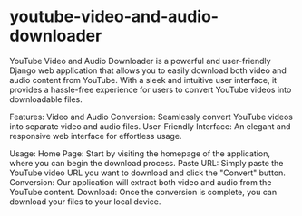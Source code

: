 # youtube-video-and-audio-downloader
YouTube Video and Audio Downloader is a powerful and user-friendly Django web application that allows you to easily download both video and audio content from YouTube. With a sleek and intuitive user interface, it provides a hassle-free experience for users to convert YouTube videos into downloadable files.

Features:
Video and Audio Conversion: Seamlessly convert YouTube videos into separate video and audio files.
User-Friendly Interface: An elegant and responsive web interface for effortless usage.

Usage:
Home Page: Start by visiting the homepage of the application, where you can begin the download process.
Paste URL: Simply paste the YouTube video URL you want to download and click the "Convert" button.
Conversion: Our application will extract both video and audio from the YouTube content.
Download: Once the conversion is complete, you can download your files to your local device.
